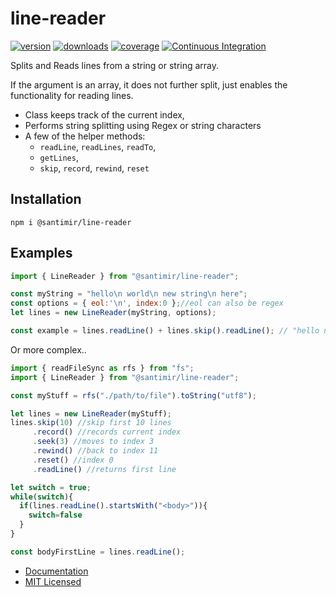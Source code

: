 # line-reader

[![version][npm-version-badge]][npm-url]
[![downloads][npm-downloads-badge]][npm-url]
[![coverage][coverage-badge]][coverage-url]
[![Continuous Integration][ci-badge]][ci-url]

Splits and Reads lines from a string or string array. 

If the argument is an array, it does not further split, just enables the functionality for reading lines.

* Class keeps track of the current index, 
* Performs string splitting using Regex or string characters
* A few of the helper methods: 
  * `readLine`, `readLines`, `readTo`, 
  * `getLines`, 
  * `skip`, `record`, `rewind`, `reset`

## Installation

```
npm i @santimir/line-reader
```

## Examples

```javascript
import { LineReader } from "@santimir/line-reader";

const myString = "hello\n world\n new string\n here";
const options = { eol:'\n', index:0 };//eol can also be regex
let lines = new LineReader(myString, options);

const example = lines.readLine() + lines.skip().readLine(); // "hello new string"
```

Or more complex..

```javascript
import { readFileSync as rfs } from "fs";
import { LineReader } from "@santimir/line-reader";

const myStuff = rfs("./path/to/file").toString("utf8");

let lines = new LineReader(myStuff);
lines.skip(10) //skip first 10 lines
     .record() //records current index
     .seek(3) //moves to index 3
     .rewind() //back to index 11
     .reset() //index 0
     .readLine() //returns first line

let switch = true;
while(switch){
  if(lines.readLine().startsWith("<body>")){
    switch=false
  }
}

const bodyFirstLine = lines.readLine();
```

* [Documentation][docs]
* [MIT Licensed][license]

[npm-version-badge]: https://img.shields.io/npm/v/@santimir/line-reader?label=main&color=blue
[npm-downloads-badge]: https://img.shields.io/npm/dm/@santimir/line-reader?logo=npm
[coverage-badge]: https://img.shields.io/codecov/c/github/santimirandarp/line-reader?color=green&logo=Codecov&logoColor=green
[ci-badge]: https://img.shields.io/github/workflow/status/santimirandarp/line-reader/Test%20and%20Release?logo=Github
[npm-url]: https://www.npmjs.com/package/@santimir/line-reader
[coverage-url]: https://app.codecov.io/gh/santimirandarp/line-reader/
[ci-url]: https://www.github.com/santimirandarp/line-reader/Test%20and%20Release
[docs]: https://santimirandarp.github.io/line-reader
[license]: https://github.com/santimirandarp/line-reader/LICENSE.md

